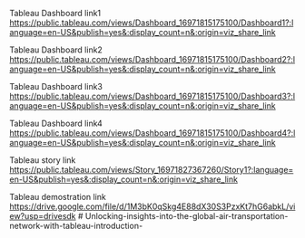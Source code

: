 Tableau Dashboard link1  https://public.tableau.com/views/Dashboard_16971815175100/Dashboard1?:language=en-US&publish=yes&:display_count=n&:origin=viz_share_link

Tableau Dashboard link2  https://public.tableau.com/views/Dashboard_16971815175100/Dashboard2?:language=en-US&publish=yes&:display_count=n&:origin=viz_share_link

Tableau Dashboard link3  https://public.tableau.com/views/Dashboard_16971815175100/Dashboard3?:language=en-US&publish=yes&:display_count=n&:origin=viz_share_link

Tableau Dashboard link4  https://public.tableau.com/views/Dashboard_16971815175100/Dashboard4?:language=en-US&publish=yes&:display_count=n&:origin=viz_share_link 

Tableau story link       https://public.tableau.com/views/Story_16971827367260/Story1?:language=en-US&publish=yes&:display_count=n&:origin=viz_share_link

Tableau demostration link https://drive.google.com/file/d/1M3bK0qSkg4E88dX30S3PzxKt7hG6abkL/view?usp=drivesdk  # Unlocking-insights-into-the-global-air-transportation-network-with-tableau-introduction-
